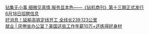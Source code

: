   
[钻集无小事 细微见真情 服务显本色——《钻机商刊》第十三期正式发行](http://www.dianyue.me/archives/757/3kbqf5qmxbyjr0v9/)  
[6月18日招聘信息](http://www.dianyue.me/archives/001/ckruvj6py8erv6at/)  
[好消息！延榆高铁定线开工 全线长239.123公里](http://www.dianyue.me/archives/451/mt6t8x5qnaj44fv5/)  
[就业 | 厌倦坐办公室？美国这些工作年薪10万+还练得好身材](http://www.dianyue.me/archives/268/jnf5rqz1vypnkdbl/)
